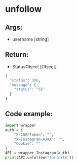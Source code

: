 # unfollow

## Args:

-   username [string]

## Return:

-   StatusObject [Object]

```python
{
  "status": 200,
  "message": {
    "status": "ok"
  }
}
```

## Code example:

```python
import wrapper
auth = {
	"X-CSRFToken": "",
	"X-Instagram-AJAX": "",
	"Cookie": ""
}
API = wrapper.Instagram(auth)
print(API.unfollow("fortnite"))
```
